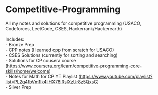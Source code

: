 # Competitive-Programming
All my notes and solutions for competitive programming (USACO, Codeforces, LeetCode, CSES, Hackerrank/Hackerearth\)
<br> <br> Includes:
<br> - Bronze Prep
<br> - CPP notes (I learned cpp from scratch for USACO)
<br> - CSES Solutions (currently for sorting and searching)
<br> - Solutions for CP cousera course (https://www.coursera.org/learn/competitive-programming-core-skills/home/welcome)
<br> - Notes for Math for CP YT Playlist (https://www.youtube.com/playlist?list=PL2q4fbVm1Ik4liHX78IRslXzUr8z5QxsG)
<br> - Silver Prep
